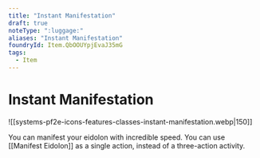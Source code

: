 ```yaml
---
title: "Instant Manifestation"
draft: true
noteType: ":luggage:"
aliases: "Instant Manifestation"
foundryId: Item.QbOOUYpjEvaJ35mG
tags:
  - Item
---
```


# Instant Manifestation
![[systems-pf2e-icons-features-classes-instant-manifestation.webp|150]]

You can manifest your eidolon with incredible speed. You can use [[Manifest Eidolon]] as a single action, instead of a three-action activity.
